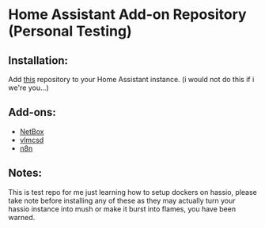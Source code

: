 # Home Assistant Add-on Repository (Personal Testing)

## Installation:

Add [this](https://github.com/greymatter/homeassistant-addons) repository to your Home Assistant instance. (i would not do this if i we're you...)

## Add-ons:

- [NetBox](https://github.com/greymatter/homeassistant-addons/tree/master/netbox)
- [vlmcsd](https://github.com/greymatter/homeassistant-addons/tree/master/vlmcsd)
- [n8n](https://github.com/greymatter/homeassistant-addons/tree/master/n8n)

## Notes:

This is test repo for me just learning how to setup dockers on hassio, please take note before installing any of these as they may actually turn your hassio instance into mush or make it burst into flames, you have been warned.
